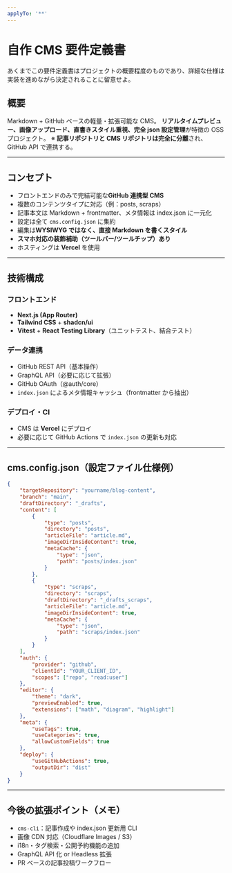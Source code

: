 ```yaml
---
applyTo: '**'
---
```


# 自作 CMS 要件定義書

あくまでこの要件定義書はプロジェクトの概要程度のものであり、詳細な仕様は実装を進めながら決定されることに留意せよ。

## 概要

Markdown + GitHub ベースの軽量・拡張可能な CMS。
**リアルタイムプレビュー、画像アップロード、直書きスタイル重視、完全 json 設定管理**が特徴の OSS プロジェクト。
※ **記事リポジトリと CMS リポジトリは完全に分離**され、GitHub API で連携する。

---

## コンセプト

-   フロントエンドのみで完結可能な**GitHub 連携型 CMS**
-   複数のコンテンツタイプに対応（例：posts, scraps）
-   記事本文は Markdown + frontmatter、メタ情報は index.json に一元化
-   設定は全て `cms.config.json` に集約
-   編集は**WYSIWYG ではなく、直接 Markdown を書くスタイル**
-   **スマホ対応の装飾補助（ツールバー/ツールチップ）あり**
-   ホスティングは **Vercel** を使用

---

## 技術構成

### フロントエンド

-   **Next.js (App Router)**
-   **Tailwind CSS** + **shadcn/ui**
-   **Vitest** + **React Testing Library**（ユニットテスト、結合テスト）

### データ連携

-   GitHub REST API（基本操作）
-   GraphQL API（必要に応じて拡張）
-   GitHub OAuth（@auth/core）
-   `index.json` によるメタ情報キャッシュ（frontmatter から抽出）

### デプロイ・CI

-   CMS は **Vercel** にデプロイ
-   必要に応じて GitHub Actions で `index.json` の更新も対応

---

## cms.config.json（設定ファイル仕様例）

```json
{
    "targetRepository": "yourname/blog-content",
    "branch": "main",
    "draftDirectory": "_drafts",
    "content": [
        {
            "type": "posts",
            "directory": "posts",
            "articleFile": "article.md",
            "imageDirInsideContent": true,
            "metaCache": {
                "type": "json",
                "path": "posts/index.json"
            }
        },
        {
            "type": "scraps",
            "directory": "scraps",
            "draftDirectory": "_drafts_scraps",
            "articleFile": "article.md",
            "imageDirInsideContent": true,
            "metaCache": {
                "type": "json",
                "path": "scraps/index.json"
            }
        }
    ],
    "auth": {
        "provider": "github",
        "clientId": "YOUR_CLIENT_ID",
        "scopes": ["repo", "read:user"]
    },
    "editor": {
        "theme": "dark",
        "previewEnabled": true,
        "extensions": ["math", "diagram", "highlight"]
    },
    "meta": {
        "useTags": true,
        "useCategories": true,
        "allowCustomFields": true
    },
    "deploy": {
        "useGitHubActions": true,
        "outputDir": "dist"
    }
}
```

---

## 今後の拡張ポイント（メモ）

-   `cms-cli`：記事作成や index.json 更新用 CLI
-   画像 CDN 対応（Cloudflare Images / S3）
-   i18n・タグ検索・公開予約機能の追加
-   GraphQL API 化 or Headless 拡張
-   PR ベースの記事投稿ワークフロー
